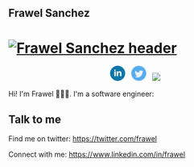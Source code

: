 ## Frawel Sanchez
# [![Frawel Sanchez header](https://media-exp1.licdn.com/dms/image/C4E16AQFpuzSxl18_2A/profile-displaybackgroundimage-shrink_350_1400/0?e=1599696000&v=beta&t=aqnQFDiXlP6ifi1d1OGvA8sO2biZw0mcu8-oCPjDJe8)](https://www.linkedin.com/in/frawel)

<p align='center'>
<a href="https://www.linkedin.com/in/frawel/"><img height="30" src="https://raw.githubusercontent.com/Frawel/Frawel/master/icons/linkedin.png"></a>&nbsp;&nbsp;
<a href="https://twitter/frawel"><img height="30" src="https://raw.githubusercontent.com/Frawel/Frawel/master/icons/twitter.png?raw=true"></a>&nbsp;&nbsp;
<img src="https://visitor-badge.glitch.me/badge?page_id=frawel.visitor-badge">
</p>


Hi! I'm Frawel 🙋🏽‍♂️. I'm a software engineer:


## Talk to me
Find me on twitter: https://twitter.com/frawel

Connect with me: https://www.linkedin.com/in/frawel
